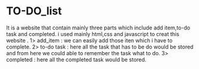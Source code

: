 # TO-DO_list
It is a website that contain mainly three parts which include add item,to-do task and completed.
i used mainly html,css and javascript to creat this website .
1> add_item : we can easily add those iten which i have to complete.
2> to-do task : here all the task that has to be do would be stored and from here we could able to remember the task what to do.
3> completed : here all the completed task would be stored.
